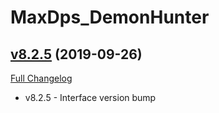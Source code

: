 # MaxDps_DemonHunter

## [v8.2.5](https://github.com/kaminaris/MaxDps-DemonHunter/tree/v8.2.5) (2019-09-26)
[Full Changelog](https://github.com/kaminaris/MaxDps-DemonHunter/compare/v8.2.1...v8.2.5)

- v8.2.5 - Interface version bump  
